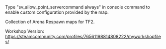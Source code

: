 Type "sv_allow_point_servercommand always" in console command to enable custom configuration provided by the map.

Collection of Arena Respawn maps for TF2.
  
Workshop Version: https://steamcommunity.com/profiles/76561198814808222/myworkshopfiles/

